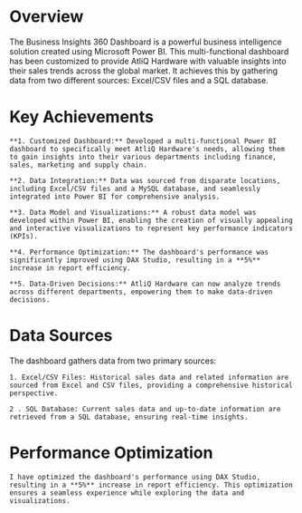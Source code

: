 # Overview
The Business Insights 360 Dashboard is a powerful business intelligence solution created using Microsoft Power BI. This multi-functional dashboard has been customized to provide AtliQ Hardware with valuable insights into their sales trends across the global market. It achieves this by gathering data from two different sources: Excel/CSV files and a SQL database.

# Key Achievements
    **1. Customized Dashboard:** Developed a multi-functional Power BI dashboard to specifically meet AtliQ Hardware's needs, allowing them to gain insights into their various departments including finance, sales, marketing and supply chain.
  
    **2. Data Integration:** Data was sourced from disparate locations, including Excel/CSV files and a MySQL database, and seamlessly integrated into Power BI for comprehensive analysis.

    **3. Data Model and Visualizations:** A robust data model was developed within Power BI, enabling the creation of visually appealing and interactive visualizations to represent key performance indicators (KPIs).

    **4. Performance Optimization:** The dashboard's performance was significantly improved using DAX Studio, resulting in a **5%** increase in report efficiency.

    **5. Data-Driven Decisions:** AtliQ Hardware can now analyze trends across different departments, empowering them to make data-driven decisions.

# Data Sources
  The dashboard gathers data from two primary sources:

    1. Excel/CSV Files: Historical sales data and related information are sourced from Excel and CSV files, providing a comprehensive historical perspective.

    2 . SQL Database: Current sales data and up-to-date information are retrieved from a SQL database, ensuring real-time insights.

# Performance Optimization
    I have optimized the dashboard's performance using DAX Studio, resulting in a **5%** increase in report efficiency. This optimization ensures a seamless experience while exploring the data and visualizations.
